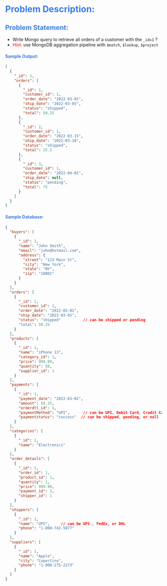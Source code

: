 <h1 style="color:#397ce7">Problem Description:</h1>

<h2 style="color:#397ce7">Problem Statement:</h2>

- Write Mongo query to retrieve all orders of a customer with the `_id=1` ?
- <span style="color:red">Hint:</span> use MongoDB aggregation pipeline with `$match`, `$lookup`, `$project`

<h4 style="color:#397ce7">Sample Output:</h4>

```json
[
  {
    "_id": 1,
    "orders": [
      {
        "_id": 1,
        "customer_id": 1,
        "order_date": "2022-03-01",
        "ship_date": "2022-03-05",
        "status": "shipped",
        "total": 50.25
      },
      {
        "_id": 2,
        "customer_id": 1,
        "order_date": "2022-03-15",
        "ship_date": "2022-03-18",
        "status": "shipped",
        "total": 25.5
      },
      {
        "_id": 3,
        "customer_id": 1,
        "order_date": "2022-04-01",
        "ship_date": null,
        "status": "pending",
        "total": 75
      }
    ]
  }
]
```

<h4 style="color:#397ce7">Sample Database:</h4>

```json
{
  "buyers": [
    {
      "_id": 1,
      "name": "John Smith",
      "email": "john@hotmail.com",
      "address": {
        "street": "123 Main St",
        "city": "New York",
        "state": "NY",
        "zip": "10001"
      }
    }
  ],
  "orders": [
    {
      "_id": 1,
      "customer_id": 1,
      "order_date": "2022-03-01",
      "ship_date": "2022-03-05",
      "status": "shipped"          // can be shipped or pending
      "total": 50.25
    }
  ],
  "products": [
    {
      "_id": 1,
      "name": "iPhone 13",
      "category_id": 1,
      "price": 999.99,
      "quantity": 50,
      "supplier_id": 1
    }
  ],
  "payments": [
    {
      "_id": 1,
      "payment_date": "2022-03-01",
      "amount": 50.25,
      "orderdtl_id": 1,
      "paymentMethod": "UPI",      // can be UPI, Debit Card, Cradit Card, COD or net banking
      "paymentstatus": "success"  // can be shipped, pending, or null
    }
  ],
  "categories": [
    {
      "_id": 1,
      "name": "Electronics"
    }
  ],
  "order_details": [
    {
      "_id": 1,
      "order_id": 1,
      "product_id": 1,
      "quantity": 1,
      "price": 999.99,
      "payment_id": 1,
      "shipper_id": 1
    }
  ],
  "shippers": [
    {
      "_id": 1,
      "name": "UPS",     // can be UPS , FedEx, or DHL
      "phone": "1-800-742-5877"
    }
  ],
  "suppliers": [
    {
      "_id": 1,
      "name": "Apple",
      "city": "Cupertino",
      "phone": "1-800-275-2273"
    }
  ]
}
```
